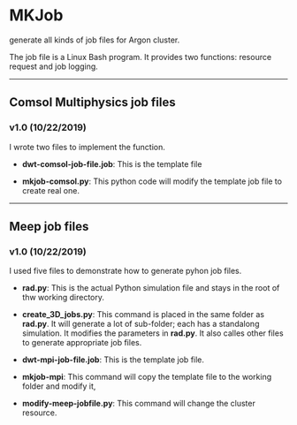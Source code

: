 # MKJob
generate all kinds of job files for Argon cluster.

The job file is a Linux Bash program. It provides two functions:
resource request and job logging.



---

## Comsol Multiphysics job files

### v1.0 (10/22/2019)

I wrote two files to implement the function.

* **dwt-comsol-job-file.job**: This is the template file

* **mkjob-comsol.py**: This python code will modify the template job
    file to create real one.

---
## Meep job files

### v1.0 (10/22/2019)

I used five files to demonstrate how to generate pyhon job files.

* **rad.py**: This is the actual Python simulation file and stays in
    the root of thw working directory.

* **create_3D_jobs.py**: This command is placed in the same folder as
    **rad.py**. It will generate a lot of sub-folder; each has a
    standalong simulation. It modifies the parameters in
    **rad.py**. It also calles other files to generate appropriate job
    files.

* **dwt-mpi-job-file.job**: This is the template job file.

* **mkjob-mpi**: This command will copy the template file to the
   working folder and modify it,

* **modify-meep-jobfile.py**: This command will change the cluster
    resource.


